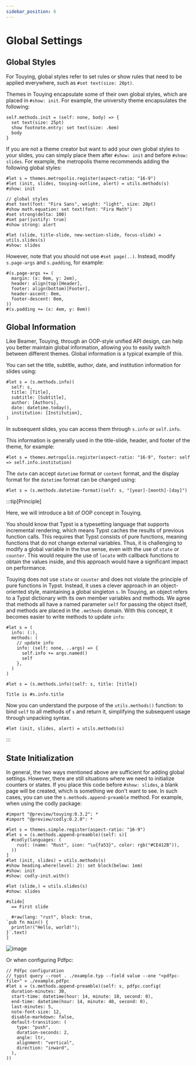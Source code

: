 ```yaml
---
sidebar_position: 6
---
```


# Global Settings

## Global Styles

For Touying, global styles refer to set rules or show rules that need to be applied everywhere, such as `#set text(size: 20pt)`.

Themes in Touying encapsulate some of their own global styles, which are placed in `#show: init`. For example, the university theme encapsulates the following:

```typst
self.methods.init = (self: none, body) => {
  set text(size: 25pt)
  show footnote.entry: set text(size: .6em)
  body
}
```

If you are not a theme creator but want to add your own global styles to your slides, you can simply place them after `#show: init` and before `#show: slides`. For example, the metropolis theme recommends adding the following global styles:

```typst
#let s = themes.metropolis.register(aspect-ratio: "16-9")
#let (init, slides, touying-outline, alert) = utils.methods(s)
#show: init

// global styles
#set text(font: "Fira Sans", weight: "light", size: 20pt)
#show math.equation: set text(font: "Fira Math")
#set strong(delta: 100)
#set par(justify: true)
#show strong: alert

#let (slide, title-slide, new-section-slide, focus-slide) = utils.slides(s)
#show: slides
```

However, note that you should not use `#set page(..)`. Instead, modify `s.page-args` and `s.padding`, for example:

```typst
#(s.page-args += (
  margin: (x: 0em, y: 2em),
  header: align(top)[Header],
  footer: align(bottom)[Footer],
  header-ascent: 0em,
  footer-descent: 0em,
))
#(s.padding += (x: 4em, y: 0em))
```

## Global Information

Like Beamer, Touying, through an OOP-style unified API design, can help you better maintain global information, allowing you to easily switch between different themes. Global information is a typical example of this.

You can set the title, subtitle, author, date, and institution information for slides using:

```typst
#let s = (s.methods.info)(
  self: s,
  title: [Title],
  subtitle: [Subtitle],
  author: [Authors],
  date: datetime.today(),
  institution: [Institution],
)
```

In subsequent slides, you can access them through `s.info` or `self.info`.

This information is generally used in the title-slide, header, and footer of the theme, for example:

```typst
#let s = themes.metropolis.register(aspect-ratio: "16-9", footer: self => self.info.institution)
```

The `date` can accept `datetime` format or `content` format, and the display format for the `datetime` format can be changed using:

```typst
#let s = (s.methods.datetime-format)(self: s, "[year]-[month]-[day]")
```

:::tip[Principle]

Here, we will introduce a bit of OOP concept in Touying.

You should know that Typst is a typesetting language that supports incremental rendering, which means Typst caches the results of previous function calls. This requires that Typst consists of pure functions, meaning functions that do not change external variables. Thus, it is challenging to modify a global variable in the true sense, even with the use of `state` or `counter`. This would require the use of `locate` with callback functions to obtain the values inside, and this approach would have a significant impact on performance.

Touying does not use `state` or `counter` and does not violate the principle of pure functions in Typst. Instead, it uses a clever approach in an object-oriented style, maintaining a global singleton `s`. In Touying, an object refers to a Typst dictionary with its own member variables and methods. We agree that methods all have a named parameter `self` for passing the object itself, and methods are placed in the `.methods` domain. With this concept, it becomes easier to write methods to update `info`:

```typst
#let s = (
  info: (:),
  methods: (
    // update info
    info: (self: none, ..args) => {
      self.info += args.named()
      self
    },
  )
)

#let s = (s.methods.info)(self: s, title: [title])

Title is #s.info.title
```

Now you can understand the purpose of the `utils.methods()` function: to bind `self` to all methods of `s` and return it, simplifying the subsequent usage through unpacking syntax.

```typst
#let (init, slides, alert) = utils.methods(s)
```
:::

## State Initialization

In general, the two ways mentioned above are sufficient for adding global settings. However, there are still situations where we need to initialize counters or states. If you place this code before `#show: slides`, a blank page will be created, which is something we don't want to see. In such cases, you can use the `s.methods.append-preamble` method. For example, when using the codly package:

```typst
#import "@preview/touying:0.3.2": *
#import "@preview/codly:0.2.0": *

#let s = themes.simple.register(aspect-ratio: "16-9")
#let s = (s.methods.append-preamble)(self: s)[
  #codly(languages: (
    rust: (name: "Rust", icon: "\u{fa53}", color: rgb("#CE412B")),
  ))
]
#let (init, slides) = utils.methods(s)
#show heading.where(level: 2): set block(below: 1em)
#show: init
#show: codly-init.with()

#let (slide,) = utils.slides(s)
#show: slides

#slide[
  == First slide

  #raw(lang: "rust", block: true,
`pub fn main() {
  println!("Hello, world!");
}`.text)
]
```

![image](https://github.com/touying-typ/touying/assets/34951714/0be2fbaf-cc03-4776-932f-259503d5e23a)

Or when configuring Pdfpc:

```typst
// Pdfpc configuration
// typst query --root . ./example.typ --field value --one "<pdfpc-file>" > ./example.pdfpc
#let s = (s.methods.append-preamble)(self: s, pdfpc.config(
  duration-minutes: 30,
  start-time: datetime(hour: 14, minute: 10, second: 0),
  end-time: datetime(hour: 14, minute: 40, second: 0),
  last-minutes: 5,
  note-font-size: 12,
  disable-markdown: false,
  default-transition: (
    type: "push",
    duration-seconds: 2,
    angle: ltr,
    alignment: "vertical",
    direction: "inward",
  ),
))
```